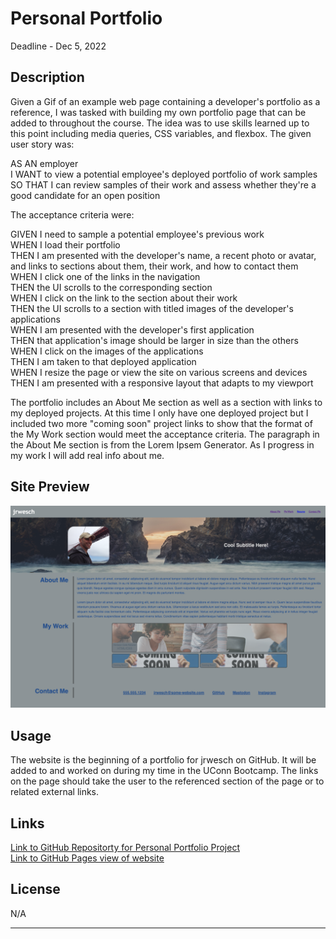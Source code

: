 # Personal Portfolio

Deadline - Dec 5, 2022

## Description

Given a Gif of an example web page containing a developer's portfolio as a reference, I was tasked with building my own portfolio page that can be added to throughout the course. The idea was to use skills learned up to this point including media queries, CSS variables, and flexbox. The given user story was: <br>

AS AN employer<br>
I WANT to view a potential employee's deployed portfolio of work samples<br>
SO THAT I can review samples of their work and assess whether they're a good candidate for an open position<br>

The acceptance criteria were:<br>

GIVEN I need to sample a potential employee's previous work<br>
WHEN I load their portfolio<br>
THEN I am presented with the developer's name, a recent photo or avatar, and links to sections about them, their work, and how to contact them<br>
WHEN I click one of the links in the navigation<br>
THEN the UI scrolls to the corresponding section<br>
WHEN I click on the link to the section about their work<br>
THEN the UI scrolls to a section with titled images of the developer's applications<br>
WHEN I am presented with the developer's first application<br>
THEN that application's image should be larger in size than the others<br>
WHEN I click on the images of the applications<br>
THEN I am taken to that deployed application<br>
WHEN I resize the page or view the site on various screens and devices<br>
THEN I am presented with a responsive layout that adapts to my viewport<br>

The portfolio includes an About Me section as well as a section with links to my deployed projects. At this time I only have one deployed project but I included two more "coming soon" project links to show that the format of the My Work section would meet the acceptance criteria. The paragraph in the About Me section is from the Lorem Ipsem Generator. As I progress in my work I will add real info about me. 


## Site Preview

![Screenshot of jrwesch personal portfolio deployed on GitHub Pages](./assets/images/portfolio-screenshot.png)


## Usage

The website is the beginning of a portfolio for jrwesch on GitHub. It will be added to and worked on during my time in the UConn Bootcamp. The links on the page should take the user to the referenced section of the page or to related external links.

## Links


[Link to GitHub Repositorty for Personal Portfolio Project](https://github.com/jrwesch/personal-portfolio) <br> 
[Link to GitHub Pages view of website](https://jrwesch.github.io/personal-portfolio/)



## License

N/A

---

